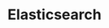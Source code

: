 ---
slug: elasticsearch
title: Elasticsearch
website: http://www.elastic.co/
photo: /img/tech/elasticsearch.png
---